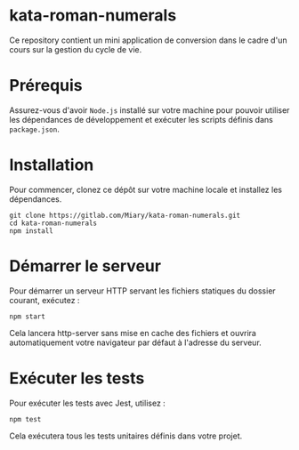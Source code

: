 # kata-roman-numerals
Ce repository contient un mini application de conversion dans le cadre d'un cours sur la gestion du cycle de vie.

# Prérequis
Assurez-vous d'avoir `Node.js` installé sur votre machine pour pouvoir utiliser les dépendances de développement et exécuter les scripts définis dans `package.json`.

# Installation
Pour commencer, clonez ce dépôt sur votre machine locale et installez les dépendances.
````
git clone https://gitlab.com/Miary/kata-roman-numerals.git
cd kata-roman-numerals
npm install
````

# Démarrer le serveur
Pour démarrer un serveur HTTP servant les fichiers statiques du dossier courant, exécutez :
````
npm start
````

Cela lancera http-server sans mise en cache des fichiers et ouvrira automatiquement votre navigateur par défaut à l'adresse du serveur.

# Exécuter les tests
Pour exécuter les tests avec Jest, utilisez :
````
npm test
````

Cela exécutera tous les tests unitaires définis dans votre projet.
